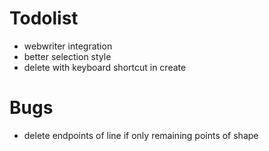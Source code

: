 # Todolist

- webwriter integration
- better selection style
- delete with keyboard shortcut in create

# Bugs

- delete endpoints of line if only remaining points of shape
